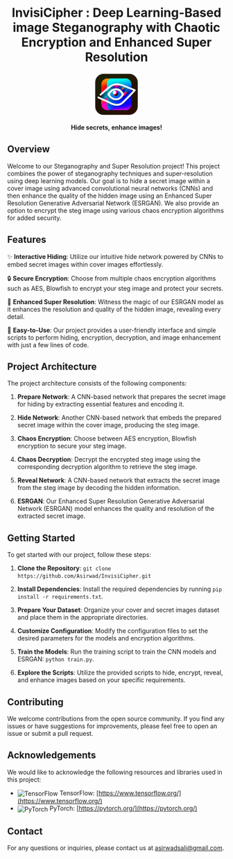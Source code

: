 <h1 align="center">
  InvisiCipher : Deep Learning-Based image Steganography with Chaotic Encryption and
Enhanced Super Resolution
</h1>

<p align="center">
  <img src="app/ui/logo.png" alt="Project Logo" width="100">
</p>

<p align="center">
  <strong>Hide secrets, enhance images!</strong>
</p>

## Overview

Welcome to our Steganography and Super Resolution project! This project combines the power of steganography techniques and super-resolution using deep learning models. Our goal is to hide a secret image within a cover image using advanced convolutional neural networks (CNNs) and then enhance the quality of the hidden image using an Enhanced Super Resolution Generative Adversarial Network (ESRGAN). We also provide an option to encrypt the steg image using various chaos encryption algorithms for added security.

## Features

✨ **Interactive Hiding**: Utilize our intuitive hide network powered by CNNs to embed secret images within cover images effortlessly.

🔒 **Secure Encryption**: Choose from multiple chaos encryption algorithms such as AES, Blowfish to encrypt your steg image and protect your secrets.

🌟 **Enhanced Super Resolution**: Witness the magic of our ESRGAN model as it enhances the resolution and quality of the hidden image, revealing every detail.

🎨 **Easy-to-Use**: Our project provides a user-friendly interface and simple scripts to perform hiding, encryption, decryption, and image enhancement with just a few lines of code.

## Project Architecture

The project architecture consists of the following components:

1. **Prepare Network**: A CNN-based network that prepares the secret image for hiding by extracting essential features and encoding it.

2. **Hide Network**: Another CNN-based network that embeds the prepared secret image within the cover image, producing the steg image.

3. **Chaos Encryption**: Choose between AES encryption, Blowfish encryption to secure your steg image.

4. **Chaos Decryption**: Decrypt the encrypted steg image using the corresponding decryption algorithm to retrieve the steg image.

5. **Reveal Network**: A CNN-based network that extracts the secret image from the steg image by decoding the hidden information.

6. **ESRGAN**: Our Enhanced Super Resolution Generative Adversarial Network (ESRGAN) model enhances the quality and resolution of the extracted secret image.

## Getting Started

To get started with our project, follow these steps:

1. **Clone the Repository**: `git clone https://github.com/Asirwad/InvisiCipher.git`

2. **Install Dependencies**: Install the required dependencies by running `pip install -r requirements.txt`.

3. **Prepare Your Dataset**: Organize your cover and secret images dataset and place them in the appropriate directories.

4. **Customize Configuration**: Modify the configuration files to set the desired parameters for the models and encryption algorithms.

5. **Train the Models**: Run the training script to train the CNN models and ESRGAN: `python train.py`.

6. **Explore the Scripts**: Utilize the provided scripts to hide, encrypt, reveal, and enhance images based on your specific requirements.

## Contributing

We welcome contributions from the open source community. If you find any issues or have suggestions for improvements, please feel free to open an issue or submit a pull request.

## Acknowledgements

We would like to acknowledge the following resources and libraries used in this project:

- <img src="https://www.tensorflow.org/images/tf_logo_social.png" alt="TensorFlow" width="80" align="center"> TensorFlow: [https://www.tensorflow.org/](https://www.tensorflow.org/)
- <img src="https://upload.wikimedia.org/wikipedia/commons/thumb/1/10/PyTorch_logo_icon.svg/1200px-PyTorch_logo_icon.svg.png"
 alt="PyTorch" width="25" align="center"> PyTorch: [https://pytorch.org/](https://pytorch.org/)

## Contact

For any questions or inquiries, please contact us at [asirwadsali@gmail.com](mailto:asirwadsali@gmail.com).

</div>
